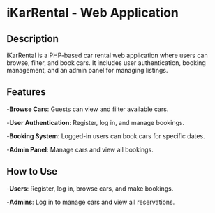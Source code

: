 # iKarRental - Web Application

## Description

iKarRental is a PHP-based car rental web application where users can browse, filter, and book cars. It includes user authentication, booking management, and an admin panel for managing listings.

## Features

-**Browse Cars**: Guests can view and filter available cars.

-**User Authentication**: Register, log in, and manage bookings.

-**Booking System**: Logged-in users can book cars for specific dates.

-**Admin Panel**: Manage cars and view all bookings.

## How to Use

-**Users**: Register, log in, browse cars, and make bookings.

-**Admins**: Log in to manage cars and view all reservations.
